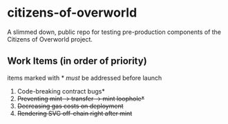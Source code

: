 # citizens-of-overworld

A slimmed down, public repo for testing pre-production components of the Citizens of Overworld project.

## Work Items (in order of priority)
items marked with * *must* be addressed before launch

1. Code-breaking contract bugs*
2. ~~Preventing mint -> transfer -> mint loophole*~~
3. ~~Decreasing gas costs on deployment~~
4. ~~Rendering SVG off-chain right after mint~~
